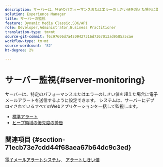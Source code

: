 ```yaml
---
description: サーバーは、特定のパフォーマンスまたはエラーのしきい値を超えた場合に電子メールアラートを送信するように設定できます。 システムは、サーバーにデプロイされているすべてのWebアプリケーションを一括して監視します。
solution: Experience Manager
title: サーバーの監視
feature: Dynamic Media Classic,SDK/API
role: Developer,Administrator,Business Practitioner
translation-type: tm+mt
source-git-commit: f6c97606d7a4209427316d7367013ad9585a5cae
workflow-type: tm+mt
source-wordcount: '82'
ht-degree: 2%

---
```



# サーバー監視{#server-monitoring}

サーバーは、特定のパフォーマンスまたはエラーのしきい値を超えた場合に電子メールアラートを送信するように設定できます。 システムは、サーバーにデプロイされているすべてのWebアプリケーションを一括して監視します。

* [標準アラート](r-standard-alerts.md)
* [ヒープ領域の優先度の警告](c-heap-space-priority-alert.md)

## 関連項目 {#section-71ecb73e7cdd44f68aea67b64dc9c3ed}

[電子メールアラートシステム](../../../../is-api/image-serving-api-ref/c-configuration-and-administration/c-server-settings/r-monitoring-and-alerting-system.md#reference-4b604b5f8b014ecca89cf55d8ebb2d39)、 [アラートしきい値](../../../../is-api/image-serving-api-ref/c-configuration-and-administration/c-server-settings/r-alert-thresholds.md#reference-a77d3f92f456419a878bf18782d38922)

